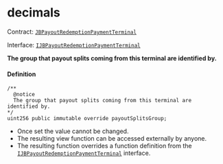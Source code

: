 # decimals

Contract: [`JBPayoutRedemptionPaymentTerminal`](/v4/deprecated/v2/contracts/or-payment-terminals/or-abstract/jbpayoutredemptionpaymentterminal/README.md)​‌

Interface: [`IJBPayoutRedemptionPaymentTerminal`](/v4/deprecated/v2/interfaces/ijbpayoutredemptionpaymentterminal.md)

**The group that payout splits coming from this terminal are identified by.**

#### Definition

```
/**
  @notice
  The group that payout splits coming from this terminal are identified by.
*/
uint256 public immutable override payoutSplitsGroup;
```

* Once set the value cannot be changed.
* The resulting view function can be accessed externally by anyone.
* The resulting function overrides a function definition from the [`IJBPayoutRedemptionPaymentTerminal`](/v4/deprecated/v2/interfaces/ijbpayoutredemptionpaymentterminal.md) interface.
